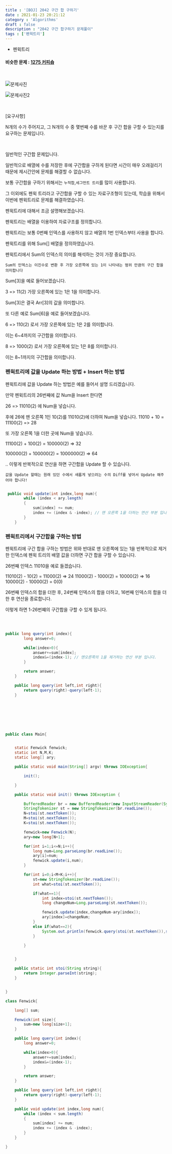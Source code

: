 ```yaml
---
title : '[BOJ] 2042 구간 합 구하기'
date : 2021-01-23 20:21:12
category : 'Algorithms'
draft : false
description : "2042 구간 합구하기 문제풀이"
tags : ['펜윅트리']
---
```


* 펜윅트리

#### 비슷한 문제 : [1275 커피숍](https://www.acmicpc.net/problem/1275)


<br/>

![문제사진](https://user-images.githubusercontent.com/57346393/105608329-b7a77b80-5de6-11eb-9539-bdaede020c2e.png)

![문제사진2](https://user-images.githubusercontent.com/57346393/105608337-bf672000-5de6-11eb-9548-145f34e08dbd.png)



<br/>

[요구사항]

N개의 수가 주어지고, 그 N개의 수 중 몇번째 수를 바꾼 후 구간 합을 구할 수 있는지를 요구하는 문제입니다.


<br/>

일반적인 구간합 문제입니다.

일반적으로 배열에 수를 저장한 후에 구간합을 구하게 된다면 시간이 매우 오래걸리기 때문에 제시간안에 문제를 해결할 수 없습니다.

보통 구간합을 구하기 위해서는 `누적합`,`세그먼트 트리`를 많이 사용합니다.

그 이외에도 펜윅 트리라고 구간합을 구할 수 있는 자료구조형이 있는데, 학습을 위해서 이번에 펜윅트리로 문제를 해결하였습니다.

펜윅트리에 대해서 조금 설명해보겠습니다.

펜윅트리는 배열을 이용하여 자료구조를 정의합니다.

펜윅트리는 보통 0번째 인덱스를 사용하지 않고 배열의 1번 인덱스부터 사용을 합니다.

펜윅트리를 위해 Sum[] 배열을 정의하였습니다.

펜윅트리에서 Sum의 인덱스의 의미를 해석하는 것이 가장 중요합니다.

`Sum의 인덱스는 이진수로 변환 후 가장 오른쪽에 있는 1이 나타내는 범위 만큼의 구간 합을 의미합니다`

Sum[3]을 예로 들어보겠습니다.

3 => 11(2) 가장 오른쪽에 있는 1은 1을 의미합니다. 

Sum[3]은 결국 Arr[3]의 값을 의미합니다.

또 다른 예로 Sum[6]을 예로 들어보겠습니다.

6 => 110(2) 로서 가장 오른쪽에 있는 1은 2를 의미합니다.

이는 6~4까지의 구간합을 의미합니다.

8 => 1000(2) 로서 가장 오른쪽에 있는 1은 8를 의미합니다.

이는 8~1까지의 구간합을 의미합니다.

### 펜윅트리에 값을 Update 하는 방법 + Insert 하는 방법

펜윅트리에 값을 Update 하는 방법은 예를 들어서 설명 드리겠습니다.

만약 펜윅트리의 26번째에 값 Num을 Insert 한다면

26 => 11010(2) 에 Num을 넣습니다.

후에 26에 맨 오른쪽 1인 10(2)를 11010(2)에 더하여 Num을 넣습니다.
11010 + 10 = 11100(2) => 28

또 가장 오른쪽 1을 더한 곳에 Num을 넣습니다.

11100(2) + 100(2) = 100000(2) => 32

100000(2) + 100000(2) = 1000000(2) => 64

.. 이렇게 반복적으로 연산을 하면 구간합을 Update 할 수 있습니다.

`값을 Update 할때는 원래 있던 수에서 새롭게 넣으려는 수의 Diff를 넣어서 Update 해주어야 합니다!`


```java

 public void update(int index,long num){
        while (index < ary.length)
        {
            sum[index] += num;
            index += (index & -index); // 맨 오른쪽 1을 더하는 연산 부분 입니다.
        }
    }

```

### 펜윅트리에서 구간합을 구하는 방법

펜윅트리에 구간 합을 구하는 방법은 위와 반대로 맨 오른쪽에 있는 1을 반복적으로 제거한 인덱스에 펜윅 트리의 배열 값을 더하면 구간 합을 구할 수 있습니다.

26번째 인덱스 11010을 예로 들겠습니다.

11010(2) - 10(2) = 11000(2) => 24
11000(2) - 1000(2) = 10000(2) => 16
10000(2) - 10000(2) = 0(0)

26번째 인덱스의 합을 더한 후, 24번째 인덱스의 합을 더하고, 16번째 인덱스의 합을 더한 후 연산을 종료합니다.

이렇게 하면 1-26번쨰의 구간합을 구할 수 있게 됩니다.

<br/>

```java

public long query(int index){
        long answer=0;

        while(index>0){
            answer+=sum[index];
            index&=(index-1); // 맨오른쪽의 1을 제거하는 연산 부분 입니다.
        }

        return answer;
    }

    public long query(int left,int right){
        return query(right)-query(left-1);
    }


```
<br/>





<br/> <br/>

```java

public class Main{


    static Fenwick fenwick;
    static int N,M,K;
    static long[] ary;

    public static void main(String[] argv) throws IOException{

        init();

    }

    public static void init() throws IOException {

        BufferedReader br = new BufferedReader(new InputStreamReader(System.in));
        StringTokenizer st = new StringTokenizer(br.readLine());
        N=stoi(st.nextToken());
        M=stoi(st.nextToken());
        K=stoi(st.nextToken());

        fenwick=new Fenwick(N);
        ary=new long[N+1];

        for(int i=1;i<=N;i++){
            long num=Long.parseLong(br.readLine());
            ary[i]=num;
            fenwick.update(i,num);
        }

        for(int i=0;i<M+K;i++){
            st=new StringTokenizer(br.readLine());
            int what=stoi(st.nextToken());

            if(what==1){
                int index=stoi(st.nextToken());
                long changeNum=Long.parseLong(st.nextToken());

                fenwick.update(index,changeNum-ary[index]);
                ary[index]=changeNum;
            }
            else if(what==2){
                System.out.println(fenwick.query(stoi(st.nextToken()),stoi(st.nextToken())));
            }

        }


    }

    public static int stoi(String string){
        return Integer.parseInt(string);
    }


}

class Fenwick{

    long[] sum;

    Fenwick(int size){
        sum=new long[size+1];
    }

    public long query(int index){
        long answer=0;

        while(index>0){
            answer+=sum[index];
            index&=(index-1);
        }

        return answer;
    }

    public long query(int left,int right){
        return query(right)-query(left-1);
    }

    public void update(int index,long num){
        while (index < sum.length)
        {
            sum[index] += num;
            index += (index & -index);
        }
    }

}

```